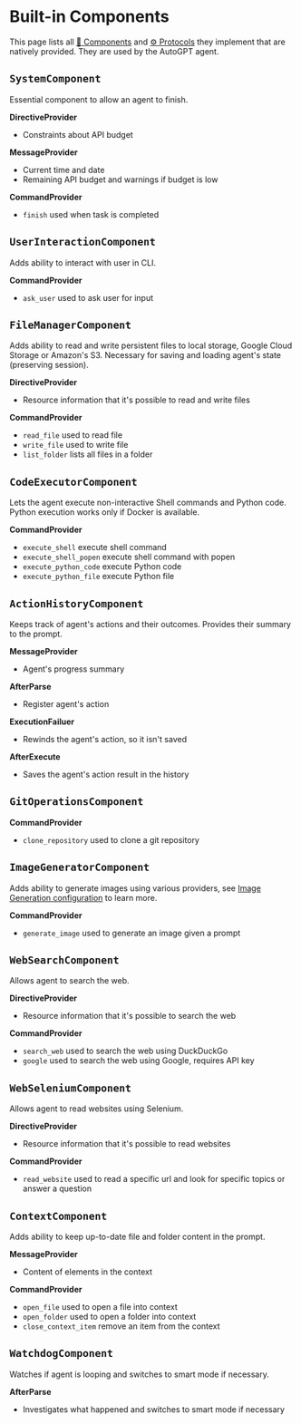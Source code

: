# Built-in Components

This page lists all [🧩 Components](./components.md) and [⚙️ Protocols](./protocols.md) they implement that are natively provided. They are used by the AutoGPT agent.

## `SystemComponent`

Essential component to allow an agent to finish.

**DirectiveProvider**
- Constraints about API budget
  
**MessageProvider**
- Current time and date
- Remaining API budget and warnings if budget is low

**CommandProvider**
- `finish` used when task is completed

## `UserInteractionComponent`

Adds ability to interact with user in CLI.

**CommandProvider**
- `ask_user` used to ask user for input

## `FileManagerComponent`

Adds ability to read and write persistent files to local storage, Google Cloud Storage or Amazon's S3.
Necessary for saving and loading agent's state (preserving session).

**DirectiveProvider**
- Resource information that it's possible to read and write files

**CommandProvider**
- `read_file` used to read file
- `write_file` used to write file
- `list_folder` lists all files in a folder 

## `CodeExecutorComponent`

Lets the agent execute non-interactive Shell commands and Python code. Python execution works only if Docker is available.

**CommandProvider**
- `execute_shell` execute shell command
- `execute_shell_popen` execute shell command with popen
- `execute_python_code` execute Python code
- `execute_python_file` execute Python file

## `ActionHistoryComponent`

Keeps track of agent's actions and their outcomes. Provides their summary to the prompt.

**MessageProvider**
- Agent's progress summary

**AfterParse**
- Register agent's action

**ExecutionFailuer**
- Rewinds the agent's action, so it isn't saved

**AfterExecute**
- Saves the agent's action result in the history

## `GitOperationsComponent`

**CommandProvider**
- `clone_repository` used to clone a git repository

## `ImageGeneratorComponent`

Adds ability to generate images using various providers, see [Image Generation configuration](./../configuration/imagegen.md) to learn more.

**CommandProvider**
- `generate_image` used to generate an image given a prompt

## `WebSearchComponent`

Allows agent to search the web.

**DirectiveProvider**
- Resource information that it's possible to search the web

**CommandProvider**
- `search_web` used to search the web using DuckDuckGo
- `google` used to search the web using Google, requires API key

## `WebSeleniumComponent`

Allows agent to read websites using Selenium.

**DirectiveProvider**
- Resource information that it's possible to read websites

**CommandProvider**
- `read_website` used to read a specific url and look for specific topics or answer a question

## `ContextComponent`

Adds ability to keep up-to-date file and folder content in the prompt.

**MessageProvider**
- Content of elements in the context

**CommandProvider**
- `open_file` used to open a file into context
- `open_folder` used to open a folder into context
- `close_context_item` remove an item from the context

## `WatchdogComponent`

Watches if agent is looping and switches to smart mode if necessary.

**AfterParse**
- Investigates what happened and switches to smart mode if necessary
